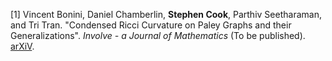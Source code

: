 [1] Vincent Bonini, Daniel Chamberlin, <strong>Stephen Cook</strong>, Parthiv Seetharaman, and Tri Tran. "Condensed Ricci Curvature on Paley Graphs and their Generalizations". *Involve - a Journal of Mathematics* (To be published). [arXiV](https://doi.org/10.48550/arXiv.2409.03631).